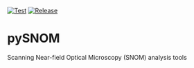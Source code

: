 [![Test](https://github.com/Quasars/pySNOM/actions/workflows/test.yml/badge.svg)](https://github.com/Quasars/pySNOM/actions/workflows/test.yml)
[![Release](https://github.com/Quasars/pySNOM/actions/workflows/release.yml/badge.svg)](https://github.com/Quasars/pySNOM/actions/workflows/release.yml)
# pySNOM
Scanning Near-field Optical Microscopy (SNOM) analysis tools
